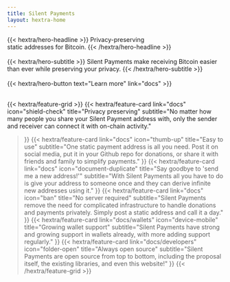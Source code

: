 ```yaml
---
title: Silent Payments
layout: hextra-home
---
```


<div class="hx-mt-6 hx-mb-6">
{{< hextra/hero-headline >}}
  Privacy-preserving&nbsp;<br class="sm:hx-block hx-hidden" />
  static addresses for Bitcoin.
{{< /hextra/hero-headline >}}
</div>

<br class="sm:hx-block hx-hidden" />

<div class="hx-mb-12">
{{< hextra/hero-subtitle >}}
  Silent Payments make receiving Bitcoin easier than ever while preserving your privacy.
{{< /hextra/hero-subtitle >}}
</div>

<br class="sm:hx-block hx-hidden" />

<div class="hx-mb-6">
{{< hextra/hero-button text="Learn more" link="docs" >}}
</div>

<div class="hx-mt-6"></div>

<br class="sm:hx-block hx-hidden" />

{{< hextra/feature-grid >}}
  {{< hextra/feature-card
    link="docs"
    icon="shield-check"
    title="Privacy preserving"
    subtitle="No matter how many people you share your Silent Payment address with, only the sender and receiver can connect it with on-chain activity."
  >}}
  {{< hextra/feature-card
    link="docs"
    icon="thumb-up"
    title="Easy to use"
    subtitle="One static payment address is all you need. Post it on social media, put it in your Github repo for donations, or share it with friends and family to simplify payments."
  >}}
  {{< hextra/feature-card
    link="docs"
    icon="document-duplicate"
    title="Say goodbye to 'send me a new address!'"
    subtitle="With Silent Payments all you have to do is give your address to someone once and they can derive infinite new addresses using it."
  >}}
  {{< hextra/feature-card
    link="docs"
    icon="ban"
    title="No server required"
    subtitle="Silent Payments remove the need for complicated infrastructure to handle donations and payments privately. Simply post a static address and call it a day."
  >}}
  {{< hextra/feature-card
    link="docs/wallets"
    icon="device-mobile"
    title="Growing wallet support"
    subtitle="Silent Payments have strong and growing support in wallets already, with more adding support regularly."
  >}}
  {{< hextra/feature-card
    link="docs/developers"
    icon="folder-open"
    title="Always open source"
    subtitle="Silent Payments are open source from top to bottom, including the proposal itself, the existing libraries, and even this website!"
  >}}
{{< /hextra/feature-grid >}}

